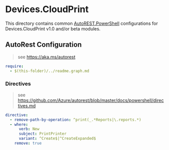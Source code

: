 # Devices.CloudPrint

This directory contains common [AutoREST.PowerShell](https://github.com/Azure/autorest.powershell) configurations for Devices.CloudPrint v1.0 and/or beta modules.

## AutoRest Configuration

> see <https://aka.ms/autorest>

``` yaml
require:
  - $(this-folder)/../readme.graph.md
```

### Directives

> see https://github.com/Azure/autorest/blob/master/docs/powershell/directives.md

``` yaml
directive:
  - remove-path-by-operation: ^print(_.*Reports|\.reports.*)
  - where:
      verb: New
      subject: PrintPrinter
      variant: ^Create$|^CreateExpanded$
    remove: true
```

